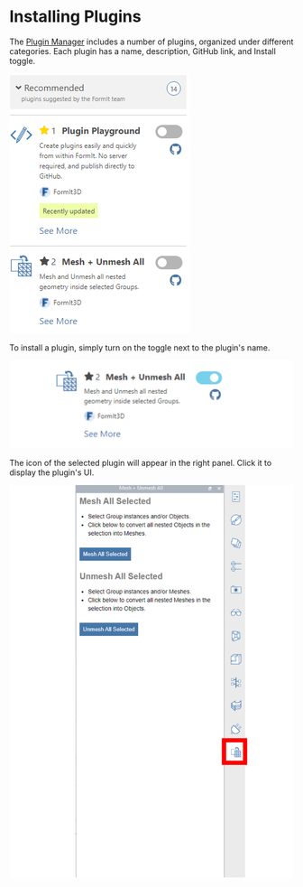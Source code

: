 # Installing Plugins

The [Plugin Manager](the-plugin-manager.md) includes a number of plugins, organized under different categories. Each plugin has a name, description, GitHub link, and Install toggle.&#x20;

![](../../.gitbook/assets/d5.PNG)

To install a plugin, simply turn on the toggle next to the plugin's name.&#x20;

![](../../.gitbook/assets/d6.png)

The icon of the selected plugin will appear in the right panel. Click it to display the plugin's UI.

![](../../.gitbook/assets/d7.PNG)

##

